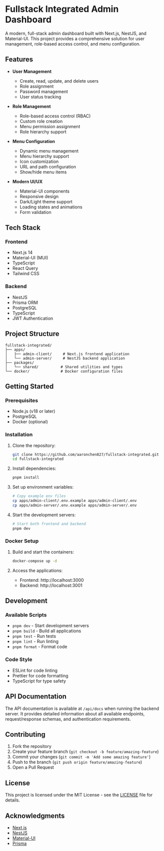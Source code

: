 # Fullstack Integrated Admin Dashboard

A modern, full-stack admin dashboard built with Next.js, NestJS, and Material-UI. This project provides a comprehensive solution for user management, role-based access control, and menu configuration.

## Features

- **User Management**

  - Create, read, update, and delete users
  - Role assignment
  - Password management
  - User status tracking

- **Role Management**

  - Role-based access control (RBAC)
  - Custom role creation
  - Menu permission assignment
  - Role hierarchy support

- **Menu Configuration**

  - Dynamic menu management
  - Menu hierarchy support
  - Icon customization
  - URL and path configuration
  - Show/hide menu items

- **Modern UI/UX**
  - Material-UI components
  - Responsive design
  - Dark/Light theme support
  - Loading states and animations
  - Form validation

## Tech Stack

### Frontend

- Next.js 14
- Material-UI (MUI)
- TypeScript
- React Query
- Tailwind CSS

### Backend

- NestJS
- Prisma ORM
- PostgreSQL
- TypeScript
- JWT Authentication

## Project Structure

```
fullstack-integrated/
├── apps/
│   ├── admin-client/     # Next.js frontend application
│   └── admin-server/     # NestJS backend application
├── packages/
│   └── shared/          # Shared utilities and types
└── docker/              # Docker configuration files
```

## Getting Started

### Prerequisites

- Node.js (v18 or later)
- PostgreSQL
- Docker (optional)

### Installation

1. Clone the repository:

   ```bash
   git clone https://github.com/aaronchen827/fullstack-integrated.git
   cd fullstack-integrated
   ```

2. Install dependencies:

   ```bash
   pnpm install
   ```

3. Set up environment variables:

   ```bash
   # Copy example env files
   cp apps/admin-client/.env.example apps/admin-client/.env
   cp apps/admin-server/.env.example apps/admin-server/.env
   ```

4. Start the development servers:
   ```bash
   # Start both frontend and backend
   pnpm dev
   ```

### Docker Setup

1. Build and start the containers:

   ```bash
   docker-compose up -d
   ```

2. Access the applications:
   - Frontend: http://localhost:3000
   - Backend: http://localhost:3001

## Development

### Available Scripts

- `pnpm dev` - Start development servers
- `pnpm build` - Build all applications
- `pnpm test` - Run tests
- `pnpm lint` - Run linting
- `pnpm format` - Format code

### Code Style

- ESLint for code linting
- Prettier for code formatting
- TypeScript for type safety

## API Documentation

The API documentation is available at `/api/docs` when running the backend server. It provides detailed information about all available endpoints, request/response schemas, and authentication requirements.

## Contributing

1. Fork the repository
2. Create your feature branch (`git checkout -b feature/amazing-feature`)
3. Commit your changes (`git commit -m 'Add some amazing feature'`)
4. Push to the branch (`git push origin feature/amazing-feature`)
5. Open a Pull Request

## License

This project is licensed under the MIT License - see the [LICENSE](LICENSE) file for details.

## Acknowledgments

- [Next.js](https://nextjs.org/)
- [NestJS](https://nestjs.com/)
- [Material-UI](https://mui.com/)
- [Prisma](https://www.prisma.io/)
